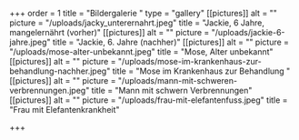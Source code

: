 +++
order = 1
title = "Bildergalerie "
type = "gallery"
[[pictures]]
alt = ""
picture = "/uploads/jacky_unterernahrt.jpeg"
title = "Jackie, 6 Jahre, mangelernährt (vorher)"
[[pictures]]
alt = ""
picture = "/uploads/jackie-6-jahre.jpeg"
title = "Jackie, 6. Jahre (nachher)"
[[pictures]]
alt = ""
picture = "/uploads/mose-alter-unbekannt.jpeg"
title = "Mose, Alter unbekannt"
[[pictures]]
alt = ""
picture = "/uploads/mose-im-krankenhaus-zur-behandlung-nachher.jpeg"
title = "Mose im Krankenhaus zur Behandlung "
[[pictures]]
alt = ""
picture = "/uploads/mann-mit-schweren-verbrennungen.jpeg"
title = "Mann mit schwern Verbrennungen"
[[pictures]]
alt = ""
picture = "/uploads/frau-mit-elefantenfuss.jpeg"
title = "Frau mit Elefantenkrankheit"

+++
